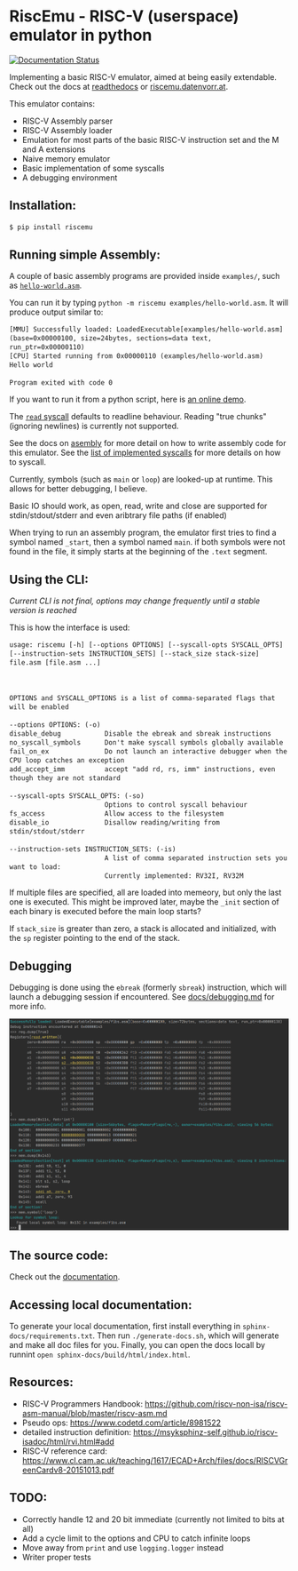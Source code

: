 # RiscEmu - RISC-V (userspace) emulator in python

[![Documentation Status](https://readthedocs.org/projects/riscemu/badge/?version=latest)](https://riscemu.readthedocs.io/en/latest/?badge=latest)

Implementing a basic RISC-V emulator, aimed at being easily extendable. Check out the docs at [readthedocs](https://riscemu.readthedocs.io/en/latest/index.html)
or [riscemu.datenvorr.at](https://riscemu.datenvorr.at/index.html).

This emulator contains:
* RISC-V Assembly parser
* RISC-V Assembly loader
* Emulation for most parts of the basic RISC-V instruction set and the M and A extensions
* Naive memory emulator
* Basic implementation of some syscalls
* A debugging environment

## Installation:

```bash
$ pip install riscemu
```

## Running simple Assembly:
A couple of basic assembly programs are provided inside `examples/`, such as [`hello-world.asm`](examples/hello-world.asm).

You can run it by typing `python -m riscemu examples/hello-world.asm`. It will produce output similar to:
```
[MMU] Successfully loaded: LoadedExecutable[examples/hello-world.asm](base=0x00000100, size=24bytes, sections=data text, run_ptr=0x00000110)
[CPU] Started running from 0x00000110 (examples/hello-world.asm)
Hello world

Program exited with code 0
```

If you want to run it from a python script, here is [an online demo](https://AntonLydike.github.io/riscemu/lab/index.html?path=PythonDemo.ipynb).

The [`read` syscall](docs/syscalls.md) defaults to readline behaviour. Reading "true chunks" (ignoring newlines) is currently not supported.

See the docs on [asembly](docs/assembly.md) for more detail on how to write assembly code for this emulator.
See the [list of implemented syscalls](docs/syscalls.md) for more details on how to syscall.

Currently, symbols (such as `main` or `loop`) are looked-up at runtime. This allows for better debugging, I believe.

Basic IO should work, as open, read, write and close are supported for stdin/stdout/stderr and even aribtrary file paths (if enabled)

When trying to run an assembly program, the emulator first tries to find a symbol named `_start`, then a symbol named `main`. if both
symbols were not found in the file, it simply starts at the beginning of the `.text` segment.

## Using the CLI:
*Current CLI is not final, options may change frequently until a stable version is reached*

This is how the interface is used:

```
usage: riscemu [-h] [--options OPTIONS] [--syscall-opts SYSCALL_OPTS] [--instruction-sets INSTRUCTION_SETS] [--stack_size stack-size] file.asm [file.asm ...]



OPTIONS and SYSCALL_OPTIONS is a list of comma-separated flags that will be enabled

--options OPTIONS: (-o)
disable_debug           Disable the ebreak and sbreak instructions
no_syscall_symbols      Don't make syscall symbols globally available
fail_on_ex              Do not launch an interactive debugger when the CPU loop catches an exception
add_accept_imm          accept "add rd, rs, imm" instructions, even though they are not standard

--syscall-opts SYSCALL_OPTS: (-so)
                        Options to control syscall behaviour
fs_access               Allow access to the filesystem
disable_io              Disallow reading/writing from stdin/stdout/stderr

--instruction-sets INSTRUCTION_SETS: (-is)
                        A list of comma separated instruction sets you want to load:
                        Currently implemented: RV32I, RV32M
```

If multiple files are specified, all are loaded into memeory, but only the last one is executed. This might be improved
later, maybe the `_init` section of each binary is executed before the main loop starts?

If `stack_size` is greater than zero, a stack is allocated and initialized, with the `sp` register pointing to the end of the stack.


## Debugging
Debugging is done using the `ebreak` (formerly `sbreak`) instruction, which will launch a debugging session if encountered.
See [docs/debugging.md](docs/debugging.md) for more info.

![debuggin the fibs program](docs/debug-session.png)


## The source code:
Check out the [documentation](https://riscemu.readthedocs.io/en/latest/riscemu.html).

## Accessing local documentation:
To generate your local documentation, first install everything in `sphinx-docs/requirements.txt`. Then run `./generate-docs.sh`, which will
generate and make all doc files for you. Finally, you can open the docs locall by runnint `open sphinx-docs/build/html/index.html`.

## Resources:
  * RISC-V Programmers Handbook: https://github.com/riscv-non-isa/riscv-asm-manual/blob/master/riscv-asm.md
  * Pseudo ops: https://www.codetd.com/article/8981522
  * detailed instruction definition: https://msyksphinz-self.github.io/riscv-isadoc/html/rvi.html#add
  * RISC-V reference card: https://www.cl.cam.ac.uk/teaching/1617/ECAD+Arch/files/docs/RISCVGreenCardv8-20151013.pdf

## TODO:
 * Correctly handle 12 and 20 bit immediate (currently not limited to bits at all)
 * Add a cycle limit to the options and CPU to catch infinite loops
 * Move away from `print` and use `logging.logger` instead
 * Writer proper tests
